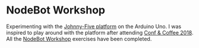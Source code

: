 # NodeBot Workshop
Experimenting with the [Johnny-Five platform](http://johnny-five.io/) on the Arduino Uno. I was inspired to play around with the platform after attending [Conf & Coffee 2018](https://www.meetup.com/codecoffeeyvr/). All the [NodeBot Workshop](https://github.com/tableflip/nodebot-workshop) exercises have been completed.
